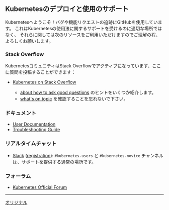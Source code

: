 ## Kubernetesのデプロイと使用のサポート

Kubernetesへようこそ！バグや機能リクエストの追跡にGitHubを使用しています。
これはKubernetesの使用法に関するサポートを受けるのに適切な場所ではなく、
それらに関しては次のリソースをご利用いただけますのでご理解の程、よろしくお願いします。

### Stack Overflow

KubernetesコミュニティはStack Overflowでアクティブになっています、ここに質問を投稿することができます：

* [Kubernetes on Stack Overflow](https://stackoverflow.com/questions/tagged/kubernetes)

  * [about how to ask good questions](https://stackoverflow.com/help/how-to-ask) のヒントをいくつか紹介します。
  * [what's on topic](http://stackoverflow.com/help/on-topic) を確認することを忘れないで下さい。

### ドキュメント

* [User Documentation](https://kubernetes.io/docs/)
* [Troubleshooting Guide](https://kubernetes.io/docs/tasks/debug-application-cluster/troubleshooting/)

### リアルタイムチャット

* [Slack](https://kubernetes.slack.com) ([registration](http://slack.k8s.io)):
`#kubernetes-users` と `#kubernetes-novice` チャンネルは、サポートを提供する通常の場所です。

### フォーラム

* [Kubernetes Official Forum](https://discuss.kubernetes.io)

---
[オリジナル](https://github.com/kubernetes/kubernetes/blob/master/SUPPORT.md)
